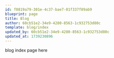 ```yaml
---
id: f0819a79-301e-4c37-bae7-01f337f89ab9
blueprint: page
title: Blog
author: 60cb51e2-34e9-4280-8563-1c932753d80c
template: blog/index
updated_by: 60cb51e2-34e9-4280-8563-1c932753d80c
updated_at: 1739230896
---
```

blog index page here